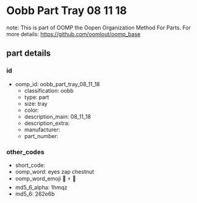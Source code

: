 # Oobb Part Tray 08 11 18  

note: This is part of OOMP the Oopen Organization Method For Parts. For more details: https://github.com/oomlout/oomp_base

##  part details





### id
* oomp_id: oobb_part_tray_08_11_18
  * classification: oobb
  * type: part
  * size: tray
  * color: 
  * description_main: 08_11_18
  * description_extra: 
  * manufacturer: 
  * part_number: 

### other_codes
* short_code: 
* oomp_word: eyes zap chestnut
* oomp_word_emoji :eyes: :zap: :chestnut:
* md5_6_alpha: 1hmqz
* md5_6: 262e6b
